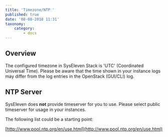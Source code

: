 ```yaml
---
title: 'Timezone/NTP '
published: true
date: '08-08-2018 11:31'
taxonomy:
    category:
        - docs
---
```


## Overview

The configured timezone in SysEleven Stack is 'UTC' (Coordinated Universal Time).
Please be aware that the time shown in your instance logs may differ from the log entries in the OpenStack (GUI/CLI) log.

## NTP Server

SysEleven does **not** provide timeserver for you to use. Please select public timeserver for usage in your instances.

The following list could be a starting point:  

[http://www.pool.ntp.org/en/use.html](http://www.pool.ntp.org/en/use.html)
